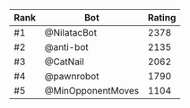 Rank|Bot|Rating
---|---|---
#1|@NilatacBot|2378
#2|@anti-bot|2135
#3|@CatNail|2062
#4|@pawnrobot|1790
#5|@MinOpponentMoves|1104
